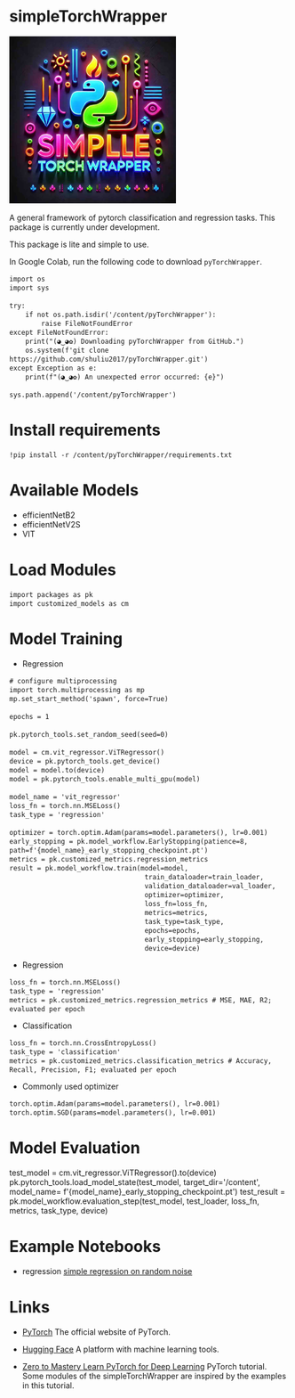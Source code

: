 # simpleTorchWrapper

<img src="./logo.jpg" alt="simpleTorchWrapper" title="simpleTorchWrapper" width="300" />


A general framework of pytorch classification and regression tasks. This package is currently under development.

This package is lite and simple to use.

In Google Colab, run the following code to download `pyTorchWrapper`.

```
import os
import sys

try:
    if not os.path.isdir('/content/pyTorchWrapper'):
        raise FileNotFoundError
except FileNotFoundError:
    print("(◕‿◕✿) Downloading pyTorchWrapper from GitHub.")
    os.system(f'git clone https://github.com/shuliu2017/pyTorchWrapper.git')
except Exception as e:
    print(f"(◕‿◕✿) An unexpected error occurred: {e}")

sys.path.append('/content/pyTorchWrapper')
```

# Install requirements
```
!pip install -r /content/pyTorchWrapper/requirements.txt
```

# Available Models

- efficientNetB2
- efficientNetV2S
- VIT

# Load Modules

```
import packages as pk
import customized_models as cm
```

# Model Training


- Regression

```
# configure multiprocessing
import torch.multiprocessing as mp
mp.set_start_method('spawn', force=True)

epochs = 1

pk.pytorch_tools.set_random_seed(seed=0)

model = cm.vit_regressor.ViTRegressor()
device = pk.pytorch_tools.get_device()
model = model.to(device)
model = pk.pytorch_tools.enable_multi_gpu(model)

model_name = 'vit_regressor'
loss_fn = torch.nn.MSELoss()
task_type = 'regression'

optimizer = torch.optim.Adam(params=model.parameters(), lr=0.001)
early_stopping = pk.model_workflow.EarlyStopping(patience=8, path=f'{model_name}_early_stopping_checkpoint.pt')
metrics = pk.customized_metrics.regression_metrics
result = pk.model_workflow.train(model=model,
                                  train_dataloader=train_loader,
                                  validation_dataloader=val_loader,
                                  optimizer=optimizer,
                                  loss_fn=loss_fn,
                                  metrics=metrics,
                                  task_type=task_type,
                                  epochs=epochs,
                                  early_stopping=early_stopping,
                                  device=device)
```

- Regression
```
loss_fn = torch.nn.MSELoss()
task_type = 'regression'
metrics = pk.customized_metrics.regression_metrics # MSE, MAE, R2; evaluated per epoch
```

- Classification
```
loss_fn = torch.nn.CrossEntropyLoss()
task_type = 'classification'
metrics = pk.customized_metrics.classification_metrics # Accuracy, Recall, Precision, F1; evaluated per epoch
```

- Commonly used optimizer
```
torch.optim.Adam(params=model.parameters(), lr=0.001)
torch.optim.SGD(params=model.parameters(), lr=0.001)
```

# Model Evaluation
test_model = cm.vit_regressor.ViTRegressor().to(device)
pk.pytorch_tools.load_model_state(test_model, target_dir='/content', model_name= f'{model_name}_early_stopping_checkpoint.pt')
test_result = pk.model_workflow.evaluation_step(test_model, test_loader, loss_fn, metrics, task_type, device)

# Example Notebooks

- regression [simple regression on random noise](https://github.com/shuliu2017/pyTorchWrapper/blob/main/notebooks/simple_regression.ipynb)

# Links

- [PyTorch](https://pytorch.org/) The official website of PyTorch.

- [Hugging Face](https://huggingface.co/) A platform with machine learning tools.

- [Zero to Mastery Learn PyTorch for Deep Learning](https://www.learnpytorch.io/) PyTorch tutorial. Some modules of the simpleTorchWrapper are inspired by the examples in this tutorial.
